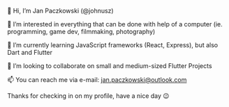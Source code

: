 👋 Hi, I’m Jan Paczkowski (@johnusz)

👀 I’m interested in everything that can be done with help of a computer (ie. programming, game dev, filmmaking, photography)

🌱 I’m currently learning JavaScript frameworks (React, Express), but also Dart and Flutter

💞️ I’m looking to collaborate on small and medium-sized Flutter Projects

📫 You can reach me via e-mail: jan.paczkowski@outlook.com

Thanks for checking in on my profile, have a nice day 😉

<!---
johnusz/johnusz is a ✨ special ✨ repository because its `README.md` (this file) appears on your GitHub profile.
You can click the Preview link to take a look at your changes.
--->
